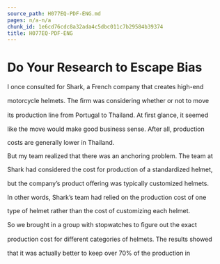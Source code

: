 ```yaml
---
source_path: H077EQ-PDF-ENG.md
pages: n/a-n/a
chunk_id: 1e6cd76cdc8a32ada4c5dbc011c7b29584b39374
title: H077EQ-PDF-ENG
---
```

# Do Your Research to Escape Bias

I once consulted for Shark, a French company that creates high-end

motorcycle helmets. The ﬁrm was considering whether or not to move

its production line from Portugal to Thailand. At ﬁrst glance, it seemed

like the move would make good business sense. After all, production

costs are generally lower in Thailand.

But my team realized that there was an anchoring problem. The team at

Shark had considered the cost for production of a standardized helmet,

but the company’s product oﬀering was typically customized helmets.

In other words, Shark’s team had relied on the production cost of one

type of helmet rather than the cost of customizing each helmet.

So we brought in a group with stopwatches to ﬁgure out the exact

production cost for diﬀerent categories of helmets. The results showed

that it was actually better to keep over 70% of the production in
